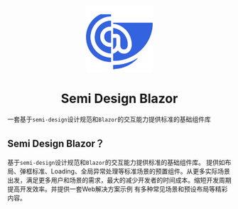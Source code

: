 <p align="center">
  <a href="https://semi-design-blazor.cn" target="_blank">
    <img alt="Semi Design Blazor Logo" width="150" src="img/logo.png">
  </a>
</p>

<h1 align="center">Semi Design Blazor</h1>


一套基于`semi-design`设计规范和`Blazor`的交互能力提供标准的基础组件库


## Semi Design Blazor？

基于`semi-design`设计规范和`Blazor`的交互能力提供标准的基础组件库。 提供如布局、弹框标准、Loading、全局异常处理等标准场景的预置组件。从更多实际场景出发，满足更多用户和场景的需求，最大的减少开发者的时间成本。缩短开发周期提高开发效率。并提供一套Web解决方案示例 有多种常见场景和预设布局等精彩内容。


